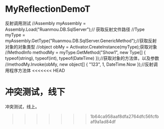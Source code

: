 ﻿# MyReflectionDemoT
反射调用测试
//Assembly myAssembly = Assembly.Load("Ruanmou.DB.SqlServer");// 获取反射文件路径
//Type myType = myAssembly.GetType("Ruanmou.DB.SqlServer.GenericMethod");//获取反射对象的对象类型
//object obMy = Activator.CreateInstance(myType);获取对象
//MethodInfo methodMy = myType.GetMethod("Show1", new Type[] { typeof(string), typeof(int), typeof(DateTime) });//获取对象的方法体，以及参数
//methodMy.Invoke(obMy, new object[] { "123", 1, DateTime.Now });//反射调用程序方法体
<<<<<<< HEAD

冲突测试，线下
=======
冲突测试，线上。
>>>>>>> 1b64ca958aaf8dfa2764dfc56fcfbaf9a1ad84df
